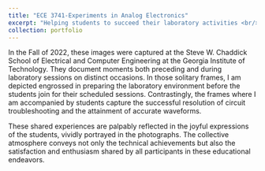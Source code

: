 ```yaml
---
title: "ECE 3741-Experiments in Analog Electronics"
excerpt: "Helping students to succeed their laboratory activities <br/><img src='/images/1.jpg' width='200' height='90'><img src='/images/2.jpg' width='200' height='150'><img src='/images/3.jpg' width='200' height='150'><img src='/images/4.jpg' width='200' height='150'>"
collection: portfolio
---
```


In the Fall of 2022, these images were captured at the Steve W. Chaddick School of Electrical and Computer Engineering at the Georgia Institute of Technology. They document moments both preceding and during laboratory sessions on distinct occasions. In those solitary frames, I am depicted engrossed in preparing the laboratory environment before the students join for their scheduled sessions. Contrastingly, the frames where I am accompanied by students capture the successful resolution of circuit troubleshooting and the attainment of accurate waveforms.

These shared experiences are palpably reflected in the joyful expressions of the students, vividly portrayed in the photographs. The collective atmosphere conveys not only the technical achievements but also the satisfaction and enthusiasm shared by all participants in these educational endeavors.





